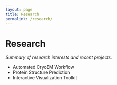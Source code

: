 ```yaml
---
layout: page
title: Research
permalink: /research/
---
```


# Research

_Summary of research interests and recent projects._

- Automated CryoEM Workflow
- Protein Structure Prediction
- Interactive Visualization Toolkit